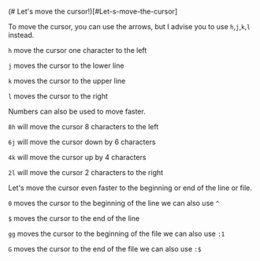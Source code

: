 (# Let's move the cursor!)[#Let-s-move-the-cursor]

To move the cursor, you can use the arrows, but I advise you to use `h`,`j`,`k`,`l` instead.

`h` move the cursor one character to the left

`j` moves the cursor to the lower line

`k` moves the cursor to the upper line

`l` moves the cursor to the right

Numbers can also be used to move faster.

`8h` will move the cursor 8 characters to the left

`6j` will move the cursor down by 6 characters

`4k` will move the cursor up by 4 characters

`2l` will move the cursor 2 characters to the right

Let's move the cursor even faster to the beginning or end of the line or file.

`0` moves the cursor to the beginning of the line we can also use `^`

`$` moves the cursor to the end of the line

`gg` moves the cursor to the beginning of the file we can also use `:1`

`G` moves the cursor to the end of the file we can also use `:$`

